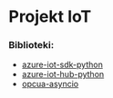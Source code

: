 # Projekt IoT

### Biblioteki:
- [azure-iot-sdk-python](https://github.com/Azure/azure-iot-sdk-python)
- [azure-iot-hub-python](https://github.com/Azure/azure-iot-hub-python)
- [opcua-asyncio](https://github.com/FreeOpcUa/opcua-asyncio)